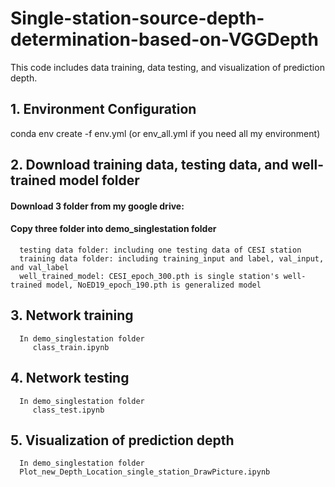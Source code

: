 # Single-station-source-depth-determination-based-on-VGGDepth

This code includes data training, data testing, and visualization of prediction depth.

## 1. Environment Configuration
   
   conda env create -f env.yml (or env_all.yml if you need all my environment)

## 2. Download training data, testing data, and well-trained model folder

   #### Download 3 folder from my google drive:

   #### Copy three folder into demo_singlestation folder
      testing data folder: including one testing data of CESI station
      training data folder: including training_input and label, val_input, and val_label
      well_trained_model: CESI_epoch_300.pth is single station's well-trained model, NoED19_epoch_190.pth is generalized model
      
## 3. Network training 
      In demo_singlestation folder
         class_train.ipynb
      
## 4. Network testing
      In demo_singlestation folder
         class_test.ipynb

## 5. Visualization of prediction depth
      In demo_singlestation folder
      Plot_new_Depth_Location_single_station_DrawPicture.ipynb

         
